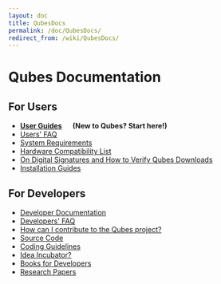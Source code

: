 ```yaml
---
layout: doc
title: QubesDocs
permalink: /doc/QubesDocs/
redirect_from: /wiki/QubesDocs/
---
```


Qubes Documentation
===================

For Users
---------

-   **[User Guides](/doc/UserDoc)**`   `**(New to Qubes? Start here!)**
-   [Users' FAQ](/doc/UserFaq)
-   [System Requirements](/doc/SystemRequirements)
-   [Hardware Compatibility List](/doc/HCL)
-   [On Digital Signatures and How to Verify Qubes Downloads](/doc/VerifyingSignatures)
-   [Installation Guides](/doc/QubesDownloads)

For Developers
--------------

-   [Developer Documentation](/doc/SystemDoc)
-   [Developers' FAQ](/doc/DevelFaq)
-   [How can I contribute to the Qubes project?](/doc/ContributingHowto)
-   [Source Code](/doc/SourceCode)
-   [Coding Guidelines](/doc/CodingStyle)
-   [Idea Incubator?](/doc/IdeasIncubator)
-   [Books for Developers](/doc/DevelBooks)
-   [Research Papers](/doc/QubesResearch)

